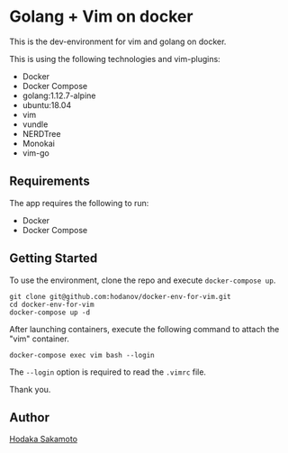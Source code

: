 # Golang + Vim on docker

This is the dev-environment for vim and golang on docker.

This is using the following technologies and vim-plugins:

- Docker
- Docker Compose
- golang:1.12.7-alpine
- ubuntu:18.04
- vim
- vundle
- NERDTree
- Monokai
- vim-go


## Requirements

The app requires the following to run:

- Docker
- Docker Compose

## Getting Started

To use the environment, clone the repo and execute `docker-compose up`.

```
git clone git@github.com:hodanov/docker-env-for-vim.git 
cd docker-env-for-vim
docker-compose up -d
```

After launching containers, execute the following command to attach the "vim" container. 

```
docker-compose exec vim bash --login
```

The `--login` option is required to read the `.vimrc` file.

Thank you.

## Author

[Hodaka Sakamoto](https://hodalog.com)
